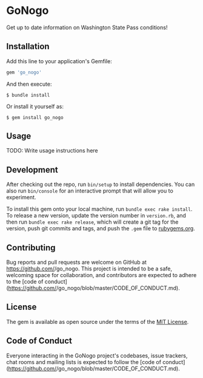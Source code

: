 # GoNogo

Get up to date information on Washington State Pass conditions! 

## Installation

Add this line to your application's Gemfile:

```ruby
gem 'go_nogo'
```

And then execute:

    $ bundle install

Or install it yourself as:

    $ gem install go_nogo

## Usage

TODO: Write usage instructions here

## Development

After checking out the repo, run `bin/setup` to install dependencies. You can also run `bin/console` for an interactive prompt that will allow you to experiment.

To install this gem onto your local machine, run `bundle exec rake install`. To release a new version, update the version number in `version.rb`, and then run `bundle exec rake release`, which will create a git tag for the version, push git commits and tags, and push the `.gem` file to [rubygems.org](https://rubygems.org).

## Contributing

Bug reports and pull requests are welcome on GitHub at https://github.com/<github username>/go_nogo. This project is intended to be a safe, welcoming space for collaboration, and contributors are expected to adhere to the [code of conduct](https://github.com/<github username>/go_nogo/blob/master/CODE_OF_CONDUCT.md).


## License

The gem is available as open source under the terms of the [MIT License](https://opensource.org/licenses/MIT).

## Code of Conduct

Everyone interacting in the GoNogo project's codebases, issue trackers, chat rooms and mailing lists is expected to follow the [code of conduct](https://github.com/<github username>/go_nogo/blob/master/CODE_OF_CONDUCT.md).
